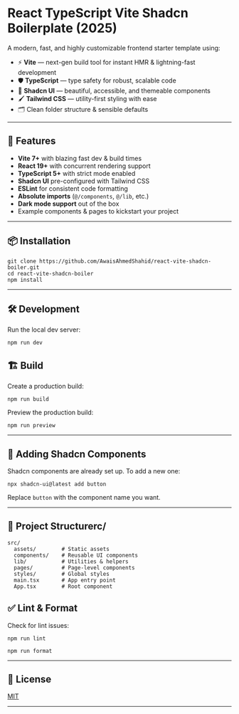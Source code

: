 
# React TypeScript Vite Shadcn Boilerplate (2025)

A modern, fast, and highly customizable frontend starter template using:

* ⚡ **Vite** — next-gen build tool for instant HMR & lightning-fast development
* 🛡 **TypeScript** — type safety for robust, scalable code
* 🎨 **Shadcn UI** — beautiful, accessible, and themeable components
* 🖌 **Tailwind CSS** — utility-first styling with ease
* 🗂 Clean folder structure & sensible defaults

---

## 🚀 Features

* **Vite 7+** with blazing fast dev & build times
* **React 19+** with concurrent rendering support
* **TypeScript 5+** with strict mode enabled
* **Shadcn UI** pre-configured with Tailwind CSS
* **ESLint** for consistent code formatting
* **Absolute imports** (`@/components`, `@/lib`, etc.)
* **Dark mode support** out of the box
* Example components & pages to kickstart your project

---

## 📦 Installation

```
git clone https://github.com/AwaisAhmedShahid/react-vite-shadcn-boiler.git
cd react-vite-shadcn-boiler
npm install

```

---

## 🛠 Development

Run the local dev server:

`npm run dev `

## 🏗 Build

Create a production build:

`npm run build `

Preview the production build:

`npm run preview `

---

## 🧩 Adding Shadcn Components

Shadcn components are already set up. To add a new one:

`npx shadcn-ui@latest add button `

Replace `button` with the component name you want.

---

## 📂 Project Structurerc/

```
src/
  assets/        # Static assets
  components/    # Reusable UI components
  lib/           # Utilities & helpers
  pages/         # Page-level components
  styles/        # Global styles
  main.tsx       # App entry point
  App.tsx        # Root component

```

## ✅ Lint & Format

Check for lint issues:

`npm run lint `

`npm run format `

---

## 📜 License

[MIT]()

---
